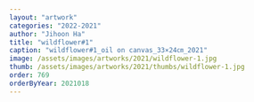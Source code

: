 ```yaml
---
layout: "artwork"
categories: "2022-2021"
author: "Jihoon Ha"
title: "wildflower#1"
caption: "wildflower#1_oil on canvas_33×24㎝_2021"
image: /assets/images/artworks/2021/wildflower-1.jpg
thumb: /assets/images/artworks/2021/thumbs/wildflower-1.jpg
order: 769
orderByYear: 2021018
---
```

